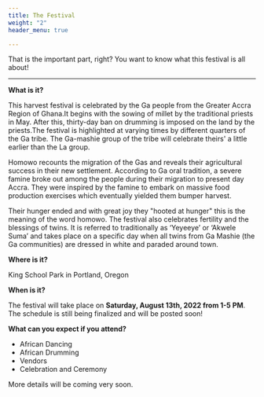 ```yaml
---
title: The Festival
weight: "2"
header_menu: true

---
```

That is the important part, right? You want to know what this festival is all about!

***

**What is it?**

This harvest festival is celebrated by the Ga people from the Greater Accra Region of Ghana.It begins with the sowing of millet by the traditional priests in May. After this, thirty-day ban on drumming is imposed on the land by the priests.The festival is highlighted at varying times by different quarters of the Ga tribe. The Ga-mashie group of the tribe will celebrate theirs' a little earlier than the La group.

Homowo recounts the migration of the Gas and reveals their agricultural success in their new settlement. According to Ga oral tradition, a severe famine broke out among the people during their migration to present day Accra. They were inspired by the famine to embark on massive food production exercises which eventually yielded them bumper harvest.

Their hunger ended and with great joy they "hooted at hunger" this is the meaning of the word homowo. The festival also celebrates fertility and the blessings of twins. It is referred to traditionally as ‘Yeyeeye’ or ‘Akwele Suma’ and takes place on a specific day when all twins from Ga Mashie (the Ga communities) are dressed in white and paraded around town.

**Where is it?**

King School Park in Portland, Oregon

**When is it?**

The festival will take place on **Saturday, August 13th, 2022 from 1-5 PM**. The schedule is still being finalized and will be posted soon!

**What can you expect if you attend?**

* African Dancing
* African Drumming
* Vendors
* Celebration and Ceremony

More details will be coming very soon.